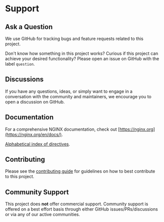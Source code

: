 # Support

## Ask a Question

We use GitHub for tracking bugs and feature requests related to this project.

Don't know how something in this project works? Curious if this project can achieve your desired functionality? Please open an issue on GitHub with the label `question`.

## Discussions

If you have any questions, ideas, or simply want to engage in a conversation with the community and maintainers, we encourage you to open a discussion on GitHub.

## Documentation

For a comprehensive NGINX documentation, check out [https://nginx.org](https://nginx.org/en/docs/).

[Alphabetical index of directives](https://nginx.org/en/docs/dirindex.html). 


## Contributing

Please see the [contributing guide](https://github.com/nginx/nginx/blob/main/CONTRIBUTING.md) for guidelines on how to best contribute to this project.

<!-- ## Commercial Support

Commercial support for this project may be available. Please get in touch with [NGINX sales](https://www.nginx.com/contact-sales/) or check your contract details for more info! -->

## Community Support

This project does **not** offer commercial support. Community support is offered on a best effort basis through either GitHub issues/PRs/discussions or via any of our active communities.
